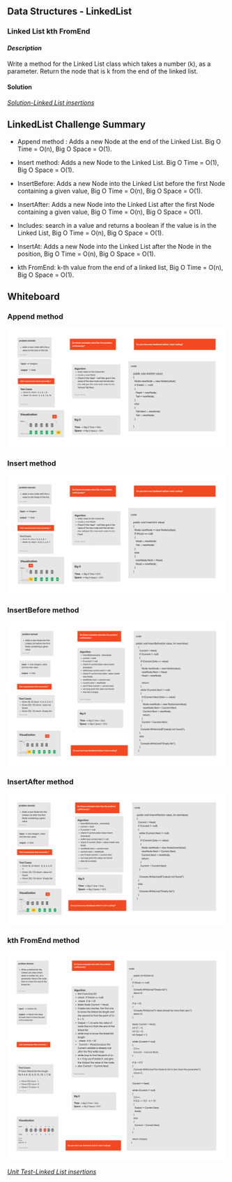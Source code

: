 

## Data Structures  - LinkedList
### Linked List kth FromEnd
#### ***Description***
Write a method for the Linked List class which takes a number (k), as a parameter. Return the node that is k from the end of the linked list.
#### Solution
*[Solution-Linked List insertions](https://github.com/Ody950/data-structures-and-algorithms/blob/main/DataStructures/DataStructures/LinkedListKth.cs)*

## LinkedList Challenge Summary

- Append method : Adds a new Node at the end of the Linked List. Big O Time = O(n), Big O Space = O(1).

- Insert method: Adds a new Node to the Linked List. Big O Time = O(1), Big O Space = O(1).

- InsertBefore: Adds a new Node into the Linked List before the first Node containing a given value, Big O Time = O(n), Big O Space = O(1).

- InsertAfter:	Adds a new Node into the Linked List after the first Node containing a given value, Big O Time = O(n), Big O Space = O(1).

- Includes: 	search in a value and returns a boolean if the value is in the Linked List, Big O Time = O(n), Big O Space = O(1).

- InsertAt: Adds a new Node into the Linked List after the  Node in the position, Big O Time = O(n), Big O Space = O(1).

- kth FromEnd:  k-th value from the end of a linked list, Big O Time = O(n), Big O Space = O(1).

## Whiteboard

### Append method
<img src="./assets2/Add.jpg" style="width: 500px;">

### Insert method
<img src="./assets2/Insert.jpg" style="width: 500px;">

### InsertBefore method
<img src="./assets2/InsertB.jpg" style="width: 500px;">

### InsertAfter method
<img src="./assets2/InsertA.jpg" style="width: 500px;">

### kth FromEnd method
<img src="./assets2/InsertC.jpg" style="width: 500px;">

*[Unit Test-Linked List insertions](https://github.com/Ody950/data-structures-and-algorithms/blob/main/DataStructures/DataStructuresTests/LinkedListKthTest.cs)*

